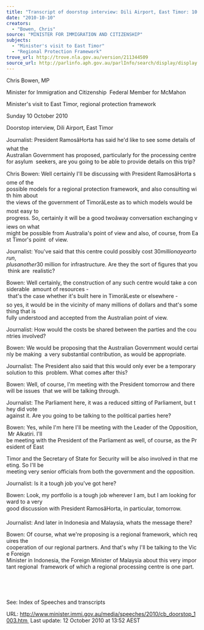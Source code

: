 ```yaml
---
title: "Transcript of doorstop interview: Dili Airport, East Timor: 10 October 2010: Minister's visit to East Timor; Regional Protection Framework"
date: "2010-10-10"
creators:
  - "Bowen, Chris"
source: "MINISTER FOR IMMIGRATION AND CITIZENSHIP"
subjects:
  - "Minister's visit to East Timor"
  - "Regional Protection Framework"
trove_url: http://trove.nla.gov.au/version/211344509
source_url: http://parlinfo.aph.gov.au/parlInfo/search/display/display.w3p;query=Id%3A%22media/pressrel/422049%22
---
```


 Chris Bowen, MP 

 Minister for Immigration and Citizenship  Federal Member for McMahon 

 Minister's visit to East Timor, regional protection framework 

 Sunday 10 October 2010 

 Doorstop interview, Dili Airport, East Timor 

 Journalist: President RamosâHorta has said he'd like to see some details of what the  Australian Government has proposed, particularly for the processing centre for asylum  seekers, are you going to be able to provide details on this trip? 

 Chris Bowen: Well certainly I'll be discussing with President RamosâHorta some of the  possible models for a regional protection framework, and also consulting with him about  the views of the government of TimorâLeste as to which models would be most easy to  progress. So, certainly it will be a good twoâway conversation exchanging views on what  might be possible from Australia's point of view and also, of course, from East Timor's point  of view. 

 Journalist: You've said that this centre could possibly cost $30 million a year to run, plus  another $30 million for infrastructure. Are they the sort of figures that you think are  realistic? 

 Bowen: Well certainly, the construction of any such centre would take a considerable  amount of resources - that's the case whether it's built here in TimorâLeste or elsewhere -  so yes, it would be in the vicinity of many millions of dollars and that's something that is  fully understood and accepted from the Australian point of view. 

 Journalist: How would the costs be shared between the parties and the countries involved? 

 Bowen: We would be proposing that the Australian Government would certainly be making  a very substantial contribution, as would be appropriate. 

 Journalist: The President also said that this would only ever be a temporary solution to this  problem. What comes after this? 

 Bowen: Well, of course, I'm meeting with the President tomorrow and there will be issues  that we will be talking through. 

 Journalist: The Parliament here, it was a reduced sitting of Parliament, but they did vote  against it. Are you going to be talking to the political parties here? 

 Bowen: Yes, while I'm here I'll be meeting with the Leader of the Opposition, Mr Alkatiri. I'll  be meeting with the President of the Parliament as well, of course, as the President of East 

 Timor and the Secretary of State for Security will be also involved in that meeting. So I'll be  meeting very senior officials from both the government and the opposition. 

 Journalist: Is it a tough job you've got here? 

 Bowen: Look, my portfolio is a tough job wherever I am, but I am looking forward to a very  good discussion with President RamosâHorta, in particular, tomorrow. 

 Journalist: And later in Indonesia and Malaysia, whats the message there? 

 Bowen: Of course, what we're proposing is a regional framework, which requires the  cooperation of our regional partners. And that's why I'll be talking to the Vice Foreign  Minister in Indonesia, the Foreign Minister of Malaysia about this very important regional  framework of which a regional processing centre is one part. 

   

  

 See: Index of Speeches and transcripts 

 URL: http://www.minister.immi.gov.au/media/speeches/2010/cb_doorstop_1003.htm  Last update: 12 October 2010 at 13:52 AEST  

  

